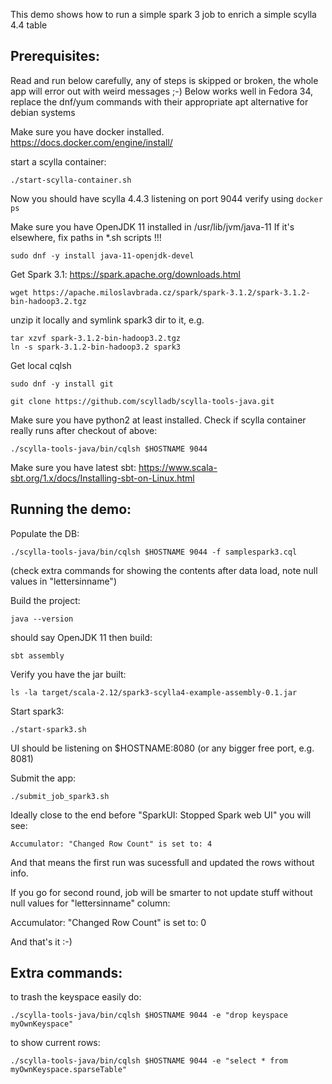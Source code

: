 This demo shows how to run a simple spark 3 job to enrich a simple scylla 4.4 table

Prerequisites:
---------------
Read and run below carefully, any of steps is skipped or broken, the whole app will error out with weird messages ;-)
Below works well in Fedora 34, replace the dnf/yum commands with their appropriate apt alternative for debian systems

Make sure you have docker installed.
https://docs.docker.com/engine/install/

start a scylla container:
```
./start-scylla-container.sh
```

Now you should have scylla 4.4.3 listening on port 9044
verify using `docker ps`

Make sure you have OpenJDK 11 installed in /usr/lib/jvm/java-11
If it's elsewhere, fix paths in *.sh scripts !!!

```
sudo dnf -y install java-11-openjdk-devel
```

Get Spark 3.1:
https://spark.apache.org/downloads.html

```
wget https://apache.miloslavbrada.cz/spark/spark-3.1.2/spark-3.1.2-bin-hadoop3.2.tgz
```

unzip it locally and symlink spark3 dir to it, e.g.

```
tar xzvf spark-3.1.2-bin-hadoop3.2.tgz
ln -s spark-3.1.2-bin-hadoop3.2 spark3
```

Get local cqlsh

```
sudo dnf -y install git

git clone https://github.com/scylladb/scylla-tools-java.git

```

Make sure you have python2 at least installed.
Check if scylla container really runs after checkout of above:

```
./scylla-tools-java/bin/cqlsh $HOSTNAME 9044
```

Make sure you have latest sbt:
https://www.scala-sbt.org/1.x/docs/Installing-sbt-on-Linux.html


Running the demo:
-----------------

Populate the DB:

```
./scylla-tools-java/bin/cqlsh $HOSTNAME 9044 -f samplespark3.cql
```
(check extra commands for showing the contents after data load, note null values in "lettersinname")

Build the project:

```
java --version
```

should say OpenJDK 11
then build:

```
sbt assembly
```

Verify you have the jar built:
```
ls -la target/scala-2.12/spark3-scylla4-example-assembly-0.1.jar
```

Start spark3:

```
./start-spark3.sh
```

UI should be listening on $HOSTNAME:8080
(or any bigger free port, e.g. 8081)

Submit the app:

```
./submit_job_spark3.sh
```

Ideally close to the end before "SparkUI: Stopped Spark web UI" you will see:

`Accumulator: "Changed Row Count" is set to: 4`

And that means the first run was sucessfull and updated the rows without info.

If you go for second round, job will be smarter to not update stuff without null values for "lettersinname" column:

Accumulator: "Changed Row Count" is set to: 0

And that's it :-) 

Extra commands:
---------------

to trash the keyspace easily do:
```
./scylla-tools-java/bin/cqlsh $HOSTNAME 9044 -e "drop keyspace myOwnKeyspace"
```

to show current rows:
```
./scylla-tools-java/bin/cqlsh $HOSTNAME 9044 -e "select * from myOwnKeyspace.sparseTable"
```

